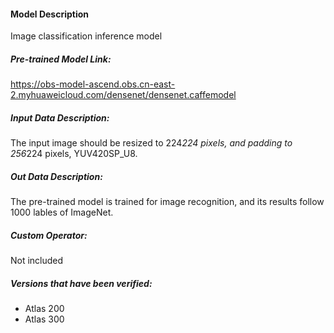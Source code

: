 #### Model Description

Image classification inference model

##### Pre-trained Model Link:

https://obs-model-ascend.obs.cn-east-2.myhuaweicloud.com/densenet/densenet.caffemodel

##### Input Data Description:

The input image should be resized to 224*224 pixels, and padding to 256*224 pixels, YUV420SP_U8.

##### Out Data Description:

The pre-trained model is trained for image recognition, and its results follow 1000 lables of ImageNet. 

##### Custom Operator:

Not included

##### Versions that have been verified: 

- Atlas 200
- Atlas 300
